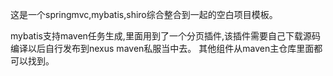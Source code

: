 这是一个springmvc,mybatis,shiro综合整合到一起的空白项目模板。

mybatis支持maven任务生成,里面用到了一个分页插件,该插件需要自己下载源码编译以后自行发布到nexus maven私服当中去。
其他组件从maven主仓库里面都可以找到。
